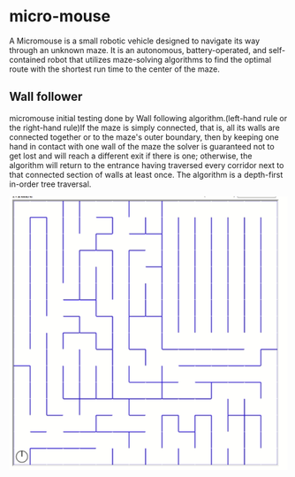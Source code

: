 # micro-mouse

A Micromouse is a small robotic vehicle designed to navigate its way through an unknown maze. It is an autonomous, battery-operated, and self-contained robot that utilizes maze-solving algorithms to find the optimal route with the shortest run time to the center of the maze.

## Wall follower 

micromouse initial testing done by Wall following algorithm.(left-hand rule or the right-hand rule)If the maze is simply connected, that is, all its walls are connected together or to the maze's outer boundary, then by keeping one hand in contact with one wall of the maze the solver is guaranteed not to get lost and will reach a different exit if there is one; otherwise, the algorithm will return to the entrance having traversed every corridor next to that connected section of walls at least once. The algorithm is a depth-first in-order tree traversal.


![alt text](https://github.com/praveendhananjaya/micro-mouse/blob/main/doc/right_al.gif?raw=true)
